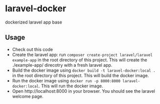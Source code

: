 # laravel-docker
dockerized laravel app base

## Usage

* Check out this code
* Create the laravel app: run `composer create-project laravel/laravel example-app` in the root directory of this project. This will create the ./example-app/ direcotry with a fresh laravel app.
* Build the docker image using `docker build -t laravel-docker:local .` in the root directory of this project. This will build the docker image.
* Run the docker image using `docker run -p 8000:8000 laravel-docker:local`. This will run the docker image.
* Open http://localhost:8000 in your browser. You should see the laravel welcome page.

